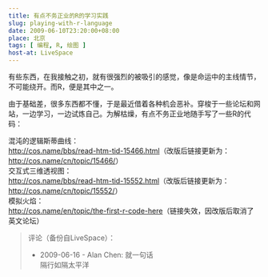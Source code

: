 ```yaml
---
title: 有点不务正业的R的学习实践
slug: playing-with-r-language
date: 2009-06-10T23:20:00+08:00
place: 北京
tags: [ 编程, R, 绘图 ]
host-at: LiveSpace
---
```

有些东西，在我接触之初，就有很强烈的被吸引的感觉，像是命运中的主线情节，不可能绕开。而R，便是其中之一。

由于基础差，很多东西都不懂，于是最近借着各种机会恶补。穿梭于一些论坛和网站，一边学习，一边试炼自己。为解枯燥，有点不务正业地随手写了一些R的代码：

混沌的逻辑斯蒂曲线：<br>
<http://cos.name/bbs/read-htm-tid-15466.html>（改版后链接更新为：<http://cos.name/cn/topic/15466/>）<br>
交互式三维透视图：<br>
<http://cos.name/bbs/read-htm-tid-15552.html>（改版后链接更新为：<http://cos.name/cn/topic/15552/>）<br>
模拟火焰：<br>
<http://cos.name/en/topic/the-first-r-code-here>（链接失效，因改版后取消了英文论坛）

> 评论（备份自LiveSpace）：
> 
> * 2009-06-16 - Alan Chen: 就一句话<br>隔行如隔太平洋
